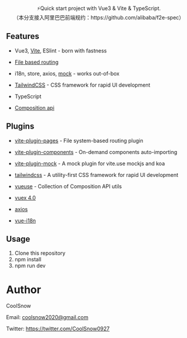 <p align='center'>
⚡️Quick start project with Vue3 & Vite & TypeScript.<br/>
（本分支接入阿里巴巴前端规约：https://github.com/alibaba/f2e-spec）
</p>

## Features

- Vue3, [Vite](https://github.com/vitejs/vite), ESlint - born with fastness

- [File based routing](https://github.com/hannoeru/vite-plugin-pages)

- i18n, store, axios, [mock](https://github.com/anncwb/vite-plugin-mock) - works out-of-box

- [TailwindCSS](https://github.com/tailwindlabs/tailwindcss) - CSS framework for rapid UI development

- TypeScript

- [Composition api](https://composition-api.vuejs.org/)

## Plugins

- [vite-plugin-pages](https://github.com/hannoeru/vite-plugin-pages) - File system-based routing plugin

- [vite-plugin-components](https://github.com/antfu/vite-plugin-components) - On-demand components auto-importing

- [vite-plugin-mock](https://github.com/anncwb/vite-plugin-mock) - A mock plugin for vite.use mockjs and koa

- [tailwindcss](https://github.com/tailwindlabs/tailwindcss) - A utility-first CSS framework for rapid UI development

- [vueuse](https://github.com/antfu/vueuse) - Collection of Composition API utils

- [vuex 4.0](https://github.com/vuejs/vuex/tree/4.0)

- [axios](https://github.com/axios/axios)

- [vue-i18n](https://github.com/kazupon/vue-i18n)

## Usage

1. Clone this repository
2. npm install
3. npm run dev

# Author

CoolSnow

Email: coolsnow2020@gmail.com

Twitter: https://twitter.com/CoolSnow0927
